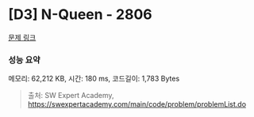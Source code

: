 # [D3] N-Queen - 2806 

[문제 링크](https://swexpertacademy.com/main/code/problem/problemDetail.do?contestProbId=AV7GKs06AU0DFAXB) 

### 성능 요약

메모리: 62,212 KB, 시간: 180 ms, 코드길이: 1,783 Bytes



> 출처: SW Expert Academy, https://swexpertacademy.com/main/code/problem/problemList.do